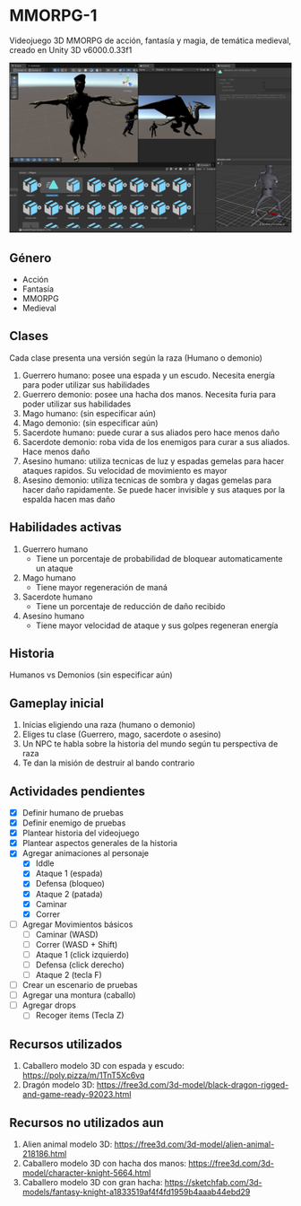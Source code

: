 # MMORPG-1
Videojuego 3D MMORPG de acción, fantasía y magia, de temática medieval, creado en Unity 3D v6000.0.33f1

![Image1](./Screenshots/2025-01-14%2021.00.00.jpg "Image 2")

## Género
* Acción
* Fantasía
* MMORPG
* Medieval

## Clases
Cada clase presenta una versión según la raza (Humano o demonio)

1. Guerrero humano: posee una espada y un escudo. Necesita energía para poder utilizar sus habilidades
2. Guerrero demonio: posee una hacha dos manos. Necesita furia para poder utilizar sus habilidades
3. Mago humano: (sin especificar aún)
4. Mago demonio: (sin especificar aún)
5. Sacerdote humano: puede curar a sus aliados pero hace menos daño
6. Sacerdote demonio: roba vida de los enemigos para curar a sus aliados. Hace menos daño
7. Asesino humano: utiliza tecnicas de luz y espadas gemelas para hacer ataques rapidos. Su velocidad de movimiento es mayor
8. Asesino demonio: utiliza tecnicas de sombra y dagas gemelas para hacer daño rapidamente. Se puede hacer invisible y sus ataques por la espalda hacen mas daño

## Habilidades activas
1. Guerrero humano
    * Tiene un porcentaje de probabilidad de bloquear automaticamente un ataque
2. Mago humano
    * Tiene mayor regeneración de maná
3. Sacerdote humano
    * Tiene un porcentaje de reducción de daño recibido
4. Asesino humano
    * Tiene mayor velocidad de ataque y sus golpes regeneran energía

## Historia
Humanos vs Demonios (sin especificar aún)

## Gameplay inicial
1. Inicias eligiendo una raza (humano o demonio)
2. Eliges tu clase (Guerrero, mago, sacerdote o asesino)
3. Un NPC te habla sobre la historia del mundo según tu perspectiva de raza
4. Te dan la misión de destruir al bando contrario

## Actividades pendientes

-   [x] Definir humano de pruebas
-   [x] Definir enemigo de pruebas
-   [x] Plantear historia del videojuego
-   [x] Plantear aspectos generales de la historia
-   [x] Agregar animaciones al personaje
    -   [x] Iddle
    -   [x] Ataque 1 (espada)
    -   [x] Defensa (bloqueo)
    -   [x] Ataque 2 (patada)
    -   [x] Caminar
    -   [x] Correr
-   [ ] Agregar Movimientos básicos
    -   [ ] Caminar (WASD)
    -   [ ] Correr (WASD + Shift)
    -   [ ] Ataque 1 (click izquierdo)
    -   [ ] Defensa (click derecho)
    -   [ ] Ataque 2 (tecla F)
-   [ ] Crear un escenario de pruebas
-   [ ] Agregar una montura (caballo)
-   [ ] Agregar drops
    -   [ ] Recoger items (Tecla Z)

## Recursos utilizados

1. Caballero modelo 3D con espada y escudo: https://poly.pizza/m/1TnT5Xc6vq
2. Dragón modelo 3D: https://free3d.com/3d-model/black-dragon-rigged-and-game-ready-92023.html

## Recursos no utilizados aun

1. Alien animal modelo 3D: https://free3d.com/3d-model/alien-animal-218186.html
2. Caballero modelo 3D con hacha dos manos: https://free3d.com/3d-model/character-knight-5664.html
3. Caballero modelo 3D con gran hacha: https://sketchfab.com/3d-models/fantasy-knight-a1833519af4f4fd1959b4aaab44ebd29 